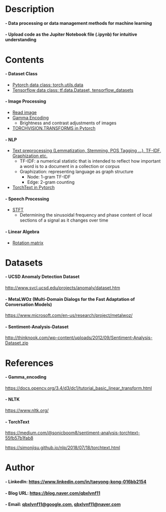 

Description
=============

#### - Data processing or data management methods for machine learning
  
#### - Upload code as the Jupiter Notebook file (.ipynb) for intuitive understanding


Contents
=============
#### - Dataset Class
  - [Pytorch data class: torch.utils.data](https://github.com/qbxlvnf11/data-processing-basic/blob/master/Dataset%20Class/custom_dataset_pytorch.ipynb)
  - [Tensorflow data class: tf.data.Dataset, tensorflow_datasets](https://github.com/qbxlvnf11/data-processing-basic/blob/master/Dataset%20Class/tf.data.Dataset%2C%20tensorflow_datasets.ipynb)
#### - Image Processing
  - [Read image](https://github.com/qbxlvnf11/data-preprocessing-methods/blob/master/Image%20Processing/read_image.ipynb)
  - [Gamma Encoding](https://github.com/qbxlvnf11/data-processing-basic/blob/master/Image%20Processing/Gamma_encoding_UCSD.ipynb)
    - Brightness and contrast adjustments of images
  - [TORCHVISION.TRANSFORMS in Pytorch](https://github.com/qbxlvnf11/data-processing-basic/blob/master/Image%20Processing/TORCHVISION.TRANSFORMS_UCSD.ipynb)
#### - NLP
  - [Text preprocessing (Lemmatization, Stemming, POS Tagging ...), TF-IDF, Graphization etc.](https://github.com/qbxlvnf11/data-processing-basic/blob/master/NLP/NLP_preprocessing_tfidf_graphization.ipynb)
    - TF-IDF: a numerical statistic that is intended to reflect how important a word is to a document in a collection or corpus
    - Graphization: representing language as graph structure
      - Node: 1-gram TF-IDF
      - Edge: 2-gram counting
  - [TorchText in Pytorch](https://github.com/qbxlvnf11/data-processing-basic/blob/master/NLP/TorchText.ipynb)
#### - Speech Processing
  - [STFT](https://github.com/qbxlvnf11/data-processing-basic/blob/master/Speech%20Processing/STFT.ipynb)
    - Determining the sinusoidal frequency and phase content of local sections of a signal as it changes over time
#### - Linear Algebra
  - [Rotation matrix](https://github.com/qbxlvnf11/data-preprocessing-methods/blob/master/Linear%20Algebra/rotation_matrix.ipynb)

Datasets
=============

#### - UCSD Anomaly Detection Dataset

http://www.svcl.ucsd.edu/projects/anomaly/dataset.htm

#### - MetaLWOz (Multi-Domain Dialogs for the Fast Adaptation of Conversation Models)

https://www.microsoft.com/en-us/research/project/metalwoz/

#### - Sentiment-Analysis-Dataset

http://thinknook.com/wp-content/uploads/2012/09/Sentiment-Analysis-Dataset.zip

References
=============

#### - Gamma_encoding

https://docs.opencv.org/3.4/d3/dc1/tutorial_basic_linear_transform.html

#### - NLTK

https://www.nltk.org/

#### - TorchText

https://medium.com/@sonicboom8/sentiment-analysis-torchtext-55fb57b1fab8

https://simonjisu.github.io/nlp/2018/07/18/torchtext.html

Author
=============

#### - LinkedIn: https://www.linkedin.com/in/taeyong-kong-016bb2154

#### - Blog URL: https://blog.naver.com/qbxlvnf11

#### - Email: qbxlvnf11@google.com, qbxlvnf11@naver.com

